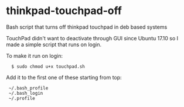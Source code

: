 # thinkpad-touchpad-off

Bash script that turns off thinkpad touchpad in deb based systems

TouchPad didn't want to deactivate through GUI since Ubuntu 17.10 so I made a simple script that runs on login.

To make it run on login:

```
  $ sudo chmod u+x touchpad.sh
```

  Add it to the first one of these starting from top:
  
  ```
   ~/.bash_profile
   ~/.bash_login
   ~/.profile
```
